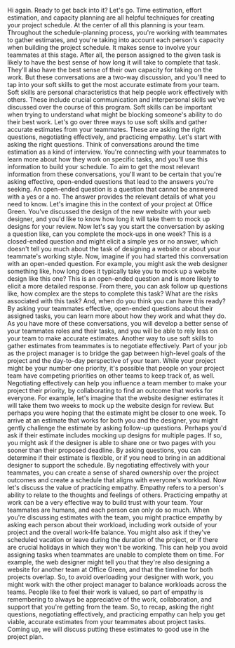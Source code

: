 
Hi again. Ready to get back into it? Let's go. Time estimation, effort estimation, and capacity planning are all helpful techniques for creating your project schedule. At the center of all this planning is your team. Throughout the schedule-planning process, you're working with teammates to gather estimates, and you're taking into account each person's capacity when building the project schedule. It makes sense to involve your teammates at this stage. After all, the person assigned to the given task is likely to have the best sense of how long it will take to complete that task. They'll also have the best sense of their own capacity for taking on the work. But these conversations are a two-way discussion, and you'll need to tap into your soft skills to get the most accurate estimate from your team. Soft skills are personal characteristics that help people work effectively with others. These include crucial communication and interpersonal skills we've discussed over the course of this program. Soft skills can be important when trying to understand what might be blocking someone's ability to do their best work. Let's go over three ways to use soft skills and gather accurate estimates from your teammates. These are asking the right questions, negotiating effectively, and practicing empathy. Let's start with asking the right questions. Think of conversations around the time estimation as a kind of interview. You're connecting with your teammates to learn more about how they work on specific tasks, and you'll use this information to build your schedule. To aim to get the most relevant information from these conversations, you'll want to be certain that you're asking effective, open-ended questions that lead to the answers you're seeking. An open-ended question is a question that cannot be answered with a yes or a no. The answer provides the relevant details of what you need to know. Let's imagine this in the context of your project at Office Green. You've discussed the design of the new website with your web designer, and you'd like to know how long it will take them to mock up designs for your review. Now let's say you start the conversation by asking a question like, can you complete the mock-ups in one week? This is a closed-ended question and might elicit a simple yes or no answer, which doesn't tell you much about the task of designing a website or about your teammate's working style. Now, imagine if you had started this conversation with an open-ended question. For example, you might ask the web designer something like, how long does it typically take you to mock up a website design like this one? This is an open-ended question and is more likely to elicit a more detailed response. From there, you can ask follow up questions like, how complex are the steps to complete this task? What are the risks associated with this task? And, when do you think you can have this ready? By asking your teammates effective, open-ended questions about their assigned tasks, you can learn more about how they work and what they do. As you have more of these conversations, you will develop a better sense of your teammates roles and their tasks, and you will be able to rely less on your team to make accurate estimates. Another way to use soft skills to gather estimates from teammates is to negotiate effectively. Part of your job as the project manager is to bridge the gap between high-level goals of the project and the day-to-day perspective of your team. While your project might be your number one priority, it's possible that people on your project team have competing priorities on other teams to keep track of, as well. Negotiating effectively can help you influence a team member to make your project their priority, by collaborating to find an outcome that works for everyone. For example, let's imagine that the website designer estimates it will take them two weeks to mock up the website design for review. But perhaps you were hoping that the estimate might be closer to one week. To arrive at an estimate that works for both you and the designer, you might gently challenge the estimate by asking follow-up questions. Perhaps you'd ask if their estimate includes mocking up designs for multiple pages. If so, you might ask if the designer is able to share one or two pages with you sooner than their proposed deadline. By asking questions, you can determine if their estimate is flexible, or if you need to bring in an additional designer to support the schedule. By negotiating effectively with your teammates, you can create a sense of shared ownership over the project outcomes and create a schedule that aligns with everyone's workload. Now let's discuss the value of practicing empathy. Empathy refers to a person's ability to relate to the thoughts and feelings of others. Practicing empathy at work can be a very effective way to build trust with your team. Your teammates are humans, and each person can only do so much. When you're discussing estimates with the team, you might practice empathy by asking each person about their workload, including work outside of your project and the overall work-life balance. You might also ask if they've scheduled vacation or leave during the duration of the project, or if there are crucial holidays in which they won't be working. This can help you avoid assigning tasks when teammates are unable to complete them on time. For example, the web designer might tell you that they're also designing a website for another team at Office Green, and that the timeline for both projects overlap. So, to avoid overloading your designer with work, you might work with the other project manager to balance workloads across the teams. People like to feel their work is valued, so part of empathy is remembering to always be appreciative of the work, collaboration, and support that you're getting from the team. So, to recap, asking the right questions, negotiating effectively, and practicing empathy can help you get viable, accurate estimates from your teammates about project tasks. Coming up, we will discuss putting these estimates to good use in the project plan.